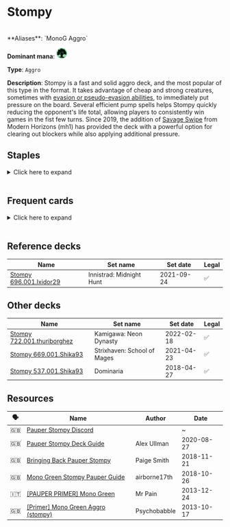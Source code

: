 <!-- This page is automatically generated by Myr: do not update it manually. Changes directly applied here will be lost. -->
# Stompy
<br/>
**Aliases**: `MonoG Aggro`

**Dominant mana**: <img src="../resources/images/mana/G.png" width="25"/>

**Type**: `Aggro`

**Description**: 
Stompy is a fast and solid aggro deck, and the most popular of this type in the format.
It takes advantage of cheap and strong creatures, sometimes with [evasion or pseudo-evasion abilities](https://mtg.fandom.com/wiki/Evasion_ability), to immediately put pressure on the board.
Several efficient pump spells helps Stompy quickly reducing the opponent's life total, allowing players to consistently win games in the fist few turns.
Since 2019, the addition of [Savage Swipe](https://scryfall.com/card/mh1/178/savage-swipe) from Modern Horizons (mh1) has provided the deck with a powerful option for clearing out blockers while also applying additional pressure.


## **Staples**

<details>
  <summary>Click here to expand</summary>
<a href="https://scryfall.com/card/dds/55/burning-tree-emissary"><img src="https://c1.scryfall.com/file/scryfall-cards/normal/front/2/2/22e3e874-a0ec-4459-b78d-abef6b9232b9.jpg?1602499798" width="300"/></a>
<a href="https://scryfall.com/card/cns/168/hunger-of-the-howlpack"><img src="https://c1.scryfall.com/file/scryfall-cards/normal/front/2/3/23676697-2b84-4e9f-9e38-4fd58085a698.jpg?1562864492" width="300"/></a>
<a href="https://scryfall.com/card/pca/69/nest-invader"><img src="https://c1.scryfall.com/file/scryfall-cards/normal/front/3/0/3085f5b1-d2e3-4dd4-8263-024b2b5da4b4.jpg?1562903981" width="300"/></a>
<a href="https://scryfall.com/card/a25/182/nettle-sentinel"><img src="https://c1.scryfall.com/file/scryfall-cards/normal/front/3/f/3f290ed2-d1a8-4a90-a3a7-8240652dc109.jpg?1562434953" width="300"/></a>
<a href="https://scryfall.com/card/mh2/285/quirion-ranger"><img src="https://c1.scryfall.com/file/scryfall-cards/normal/front/3/2/320fdf89-e158-41c5-b0bf-fee9dec36a75.jpg?1623189455" width="300"/></a>
<a href="https://scryfall.com/card/a25/186/rancor"><img src="https://c1.scryfall.com/file/scryfall-cards/normal/front/8/a/8a4d8527-af29-408d-a3a3-6781db0cf439.jpg?1562438059" width="300"/></a>
<a href="https://scryfall.com/card/mm2/168/vines-of-vastwood"><img src="https://c1.scryfall.com/file/scryfall-cards/normal/front/6/2/6203e3d4-8998-41d6-9f7e-b68af0f1f8b5.jpg?1562263070" width="300"/></a>
</details><br/>



## **Frequent cards**

<details>
  <summary>Click here to expand</summary>
<a href="https://scryfall.com/card/stx/121/bayou-groff"><img src="https://c1.scryfall.com/file/scryfall-cards/normal/front/4/a/4a82b032-b1ba-456c-abab-c0f7430b0587.jpg?1617449039" width="300"/></a>
<a href="https://scryfall.com/card/ema/163/elephant-guide"><img src="https://c1.scryfall.com/file/scryfall-cards/normal/front/c/9/c997fe6c-cb57-4e0e-9267-42bd12cc3b03.jpg?1580014760" width="300"/></a>
<a href="https://scryfall.com/card/ddm/49/river-boa"><img src="https://c1.scryfall.com/file/scryfall-cards/normal/front/e/d/edfbf056-c3b7-40e9-8e2b-333585978ac9.jpg?1592754684" width="300"/></a>
<a href="https://scryfall.com/card/mh1/178/savage-swipe"><img src="https://c1.scryfall.com/file/scryfall-cards/normal/front/e/e/eea7e77c-ede5-41bd-b766-9a76ce691607.jpg?1562202180" width="300"/></a>
<a href="https://scryfall.com/card/pca/77/silhana-ledgewalker"><img src="https://c1.scryfall.com/file/scryfall-cards/normal/front/8/a/8ad3bdce-c0fa-4b5f-af14-7452b683960f.jpg?1562920729" width="300"/></a>
<a href="https://scryfall.com/card/dds/50/skarrgan-pit-skulk"><img src="https://c1.scryfall.com/file/scryfall-cards/normal/front/3/0/30991c55-f39d-41f3-b584-f535f5f70f5a.jpg?1592761812" width="300"/></a>
<a href="https://scryfall.com/card/mm3/136/slaughterhorn"><img src="https://c1.scryfall.com/file/scryfall-cards/normal/front/4/0/4010a419-8291-4c8b-8cda-38c35fbd7b88.jpg?1593813908" width="300"/></a>
<a href="https://scryfall.com/card/nph/76/vault-skirge"><img src="https://c1.scryfall.com/file/scryfall-cards/normal/front/f/2/f254239c-c07a-4c41-98f7-8f4de539c73e.jpg?1562882710" width="300"/></a>
<a href="https://scryfall.com/card/dka/134/young-wolf"><img src="https://c1.scryfall.com/file/scryfall-cards/normal/front/0/c/0c39aa40-ef5f-40f1-a6dd-fbce91172c50.jpg?1562897786" width="300"/></a>
</details><br/>



## **Reference decks**

| Name | Set name | Set date | Legal |
| -----| -------- | -------- | ----- |
| [Stompy 696.001.Ixidor29](https://www.mtggoldfish.com/deck/4624367) | Innistrad: Midnight Hunt | 2021-09-24 | ✅ |




## **Other decks**

| Name | Set name | Set date | Legal |
| -----| -------- | -------- | ----- |
| [Stompy 722.001.thuriborghez](https://www.mtggoldfish.com/deck/4667104) | Kamigawa: Neon Dynasty | 2022-02-18 | ✅ |
| [Stompy 669.001.Shika93](https://www.mtggoldfish.com/deck/4351732) | Strixhaven: School of Mages | 2021-04-23 | ✅ |
| [Stompy 537.001.Shika93](https://www.mtggoldfish.com/deck/4351739) | Dominaria | 2018-04-27 | ✅ |






## **Resources**

| 🗣️ | Name | Author | Date |
| -- | ---- | ------ | ---- |
| 🇬🇧 | [Pauper Stompy Discord](https://discord.gg/RzTmb76qjJ) | <i class="fa-brands fa-discord"></i> | ~            |
| 🇬🇧 | [Pauper Stompy Deck Guide](https://strategy.channelfireball.com/all-strategy/mtg/channelmagic-articles/pauper-stompy-deck-guide/) | Alex Ullman | 2020-08-27   |
| 🇬🇧 | [Bringing Back Pauper Stompy](https://www.coolstuffinc.com/a/kendrasmith-11212018-bringing-back-pauper-stompy) | Paige Smith | 2018-11-21   |
| 🇬🇧 | [Mono Green Stompy Pauper Guide](https://teamhp555130435.wordpress.com/2018/10/26/mono-green-stompy-pauper-guide/) | airborne17th | 2018-10-26   |
| 🇮🇹 | [[PAUPER PRIMER] Mono Green](http://www.metagame.it/forum/viewtopic.php?f=187&t=10786) | Mr Pain | 2013-12-24   |
| 🇬🇧 | [[Primer] Mono Green Aggro (stompy)](https://www.mtgsalvation.com/forums/the-game/pauper/mtgo-pauper/established/189724-primer-mono-green-aggro-stompy) | Psychobabble | 2013-10-17   |

